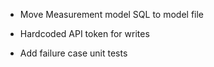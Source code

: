 - Move Measurement model SQL to model file

- Hardcoded API token for writes

- Add failure case unit tests
